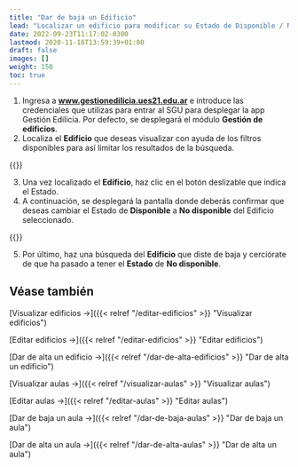 ```yaml
---
title: "Dar de baja un Edificio"
lead: "Localizar un edificio para modificar su Estado de Disponible / No disponible."
date: 2022-09-23T11:17:02-0300
lastmod: 2020-11-16T13:59:39+01:00
draft: false
images: []
weight: 150
toc: true
---
```

1. Ingresa a **www.gestionedilicia.ues21.edu.ar** e introduce las credenciales que utilizas para entrar al SGU para desplegar la app Gestión Edilicia. Por defecto, se desplegará el módulo **Gestión de edificios**.
2. Localiza el **Edificio** que deseas visualizar con ayuda de los filtros disponibles para así limitar los resultados de la búsqueda.

{{<note text="Puedes filtrar por Edificio –el nombre del mismo, Provincia, Localidad, Tipo (Todos, Sede, o CAU), o por Estado (Disponible / No disponible) del edificio, siendo este último el que indica si el edificio está siendo utilizado o no.">}}
</b>

3. Una vez localizado el **Edificio**, haz clic en el botón deslizable que indica el Estado.
4. A continuación, se desplegará la pantalla donde deberás confirmar que deseas cambiar el Estado de **Disponible** a **No disponible** del Edificio seleccionado.
</b>

{{<warning text="Un Edificio que tenga aulas asociadas no podrá ser dado de baja.">}}
</b>


5. Por último, haz una búsqueda del **Edificio** que diste de baja y cerciórate de que ha pasado a tener el **Estado** de **No disponible**.
   

## Véase también
[Visualizar edificios →]({{< relref "/editar-edificios" >}} "Visualizar edificios")

[Editar edificios →]({{< relref "/editar-edificios" >}} "Editar edificios")

[Dar de alta un edificio →]({{< relref "/dar-de-alta-edificios" >}} "Dar de alta un edificio")

[Visualizar aulas →]({{< relref "/visualizar-aulas" >}} "Visualizar aulas")

[Editar aulas →]({{< relref "/editar-aulas" >}} "Editar aulas")

[Dar de baja un aula →]({{< relref "/dar-de-baja-aulas" >}} "Dar de baja un aula")

[Dar de alta un aula →]({{< relref "/dar-de-alta-aulas" >}} "Dar de alta un aula")